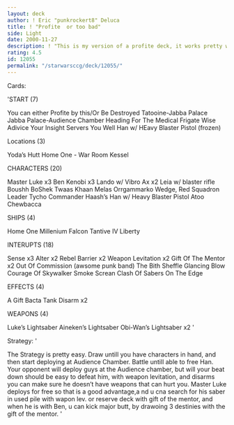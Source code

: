 ```yaml
---
layout: deck
author: ! Eric "punkrockert8" Deluca
title: ! "Profite  or too bad"
side: Light
date: 2000-11-27
description: ! "This is my version of a profite deck, it works pretty well, but sometimes just doesn’t seem to work, so tell me what can i change."
rating: 4.5
id: 12055
permalink: "/starwarsccg/deck/12055/"
---
```

Cards: 

'START (7)

You can either Profite by this/Or Be Destroyed
Tatooine-Jabba Palace
Jabba Palace-Audience Chamber
Heading For The Medical Frigate
Wise Adivice
Your Insight Servers You Well
Han w/ HEavy Blaster Pistol (frozen)

Locations (3)

Yoda’s Hutt
Home One - War Room
Kessel

CHARACTERS (20)

Master Luke x3
Ben Kenobi x3
Lando w/ Vibro Ax x2
Leia w/ blaster rifle
Boushh
BoShek
Twaas Khaan
Melas
Orrgammarko
Wedge, Red Squadron Leader
Tycho
Commander Haash’s
Han w/ Heavy Blaster Pistol
Atoo
Chewbacca

SHIPS (4)

Home One
Millenium Falcon
Tantive IV
Liberty

INTERUPTS (18)

Sense x3
Alter x2
Rebel Barrier x2
Weapon Levitation x2
Gift Of The Mentor x2
Out Of Commission (awsome punk band)
The Bith Sheffle
Glancing Blow
Courage Of Skywalker
Smoke Screan
Clash Of Sabers
On The Edge

EFFECTS (4)

A Gift
Bacta Tank
Disarm x2

WEAPONS (4)

Luke’s Lightsaber
Aineken’s Lightsaber
Obi-Wan’s Lightsaber x2
'

Strategy: '

The Strategy is pretty easy. Draw untill you have characters in hand, and then start deploying at Audience Chamber. Battle untill able to free Han.
Your opponent will deploy guys at the Audience chamber, but will your beat down should be easy to defeat him, with weapon levitation, and disarms you can make sure he doesn’t have weapons that can hurt you. Master Luke deploys for free so that is a good advantage,a nd u cna search for his saber in used pile  with wapon lev. or reserve deck with gift of the mentor, and when he is with Ben, u can kick major butt, by drawoing 3 destinies with the gift of the mentor. '
